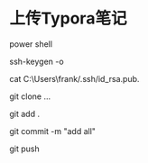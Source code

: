 # 上传Typora笔记



power shell 

ssh-keygen -o

<!--==#Generating public key==-->

cat  C:\Users\frank/.ssh/id_rsa.pub.

<!--把公钥添加至github-->

<!--#建立本地端的镜像-->

git clone ...

<!--上传-->

git add  .

git commit -m "add all"

git push 

